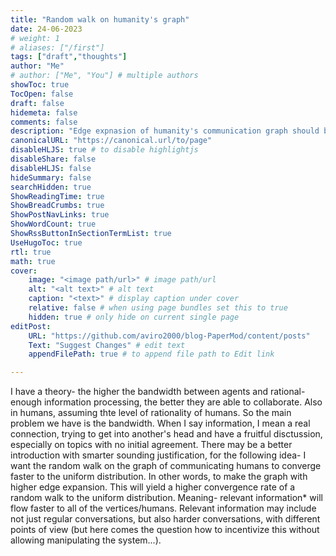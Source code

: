 ```yaml
---
title: "Random walk on humanity's graph"
date: 24-06-2023
# weight: 1
# aliases: ["/first"]
tags: ["draft","thoughts"]
author: "Me"
# author: ["Me", "You"] # multiple authors
showToc: true
TocOpen: false
draft: false
hidemeta: false
comments: false
description: "Edge expnasion of humanity's communication graph should be incentivized to be higher"
canonicalURL: "https://canonical.url/to/page"
disableHLJS: true # to disable highlightjs
disableShare: false
disableHLJS: false
hideSummary: false
searchHidden: true
ShowReadingTime: true
ShowBreadCrumbs: true
ShowPostNavLinks: true
ShowWordCount: true
ShowRssButtonInSectionTermList: true
UseHugoToc: true
rtl: true
math: true
cover:
    image: "<image path/url>" # image path/url
    alt: "<alt text>" # alt text
    caption: "<text>" # display caption under cover
    relative: false # when using page bundles set this to true
    hidden: true # only hide on current single page
editPost:
    URL: "https://github.com/aviro2000/blog-PaperMod/content/posts"
    Text: "Suggest Changes" # edit text
    appendFilePath: true # to append file path to Edit link

---
```

I have a theory- the higher the bandwidth between agents and rational-enough information processing, the better they are able to collaborate. Also in humans, assuming thte level of rationality of humans.
So the main problem we have is the bandwidth. When I say information, I mean a real connection, trying to get into another's head and have a fruitful disctussion, especially on topics with no initial agreement.
There may be a better introduction with smarter sounding justification, for the following idea- I want the random walk on the graph of communicating humans to converge faster to the uniform distribution. In other words, to make the graph with higher edge expansion. This will yield a higher convergence rate of a random walk to the uniform distribution. Meaning- relevant information* will flow faster to all of the vertices/humans. 
Relevant information may include not just regular conversations, but also harder conversations, with different points of view (but here comes the question how to incentivize this without allowing manipulating the system...).
